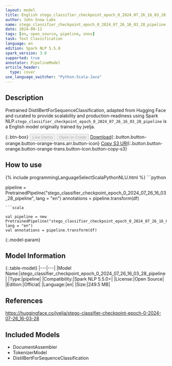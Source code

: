 ```yaml
---
layout: model
title: English stego_classifier_checkpoint_epoch_0_2024_07_26_16_03_28_pipeline pipeline DistilBertForSequenceClassification from jvelja
author: John Snow Labs
name: stego_classifier_checkpoint_epoch_0_2024_07_26_16_03_28_pipeline
date: 2024-09-11
tags: [en, open_source, pipeline, onnx]
task: Text Classification
language: en
edition: Spark NLP 5.5.0
spark_version: 3.0
supported: true
annotator: PipelineModel
article_header:
  type: cover
use_language_switcher: "Python-Scala-Java"
---
```


## Description

Pretrained DistilBertForSequenceClassification, adapted from Hugging Face and curated to provide scalability and production-readiness using Spark NLP.`stego_classifier_checkpoint_epoch_0_2024_07_26_16_03_28_pipeline` is a English model originally trained by jvelja.

{:.btn-box}
<button class="button button-orange" disabled>Live Demo</button>
<button class="button button-orange" disabled>Open in Colab</button>
[Download](https://s3.amazonaws.com/auxdata.johnsnowlabs.com/public/models/stego_classifier_checkpoint_epoch_0_2024_07_26_16_03_28_pipeline_en_5.5.0_3.0_1726014736511.zip){:.button.button-orange.button-orange-trans.arr.button-icon}
[Copy S3 URI](s3://auxdata.johnsnowlabs.com/public/models/stego_classifier_checkpoint_epoch_0_2024_07_26_16_03_28_pipeline_en_5.5.0_3.0_1726014736511.zip){:.button.button-orange.button-orange-trans.button-icon.button-copy-s3}

## How to use



<div class="tabs-box" markdown="1">
{% include programmingLanguageSelectScalaPythonNLU.html %}
```python

pipeline = PretrainedPipeline("stego_classifier_checkpoint_epoch_0_2024_07_26_16_03_28_pipeline", lang = "en")
annotations =  pipeline.transform(df)   

```
```scala

val pipeline = new PretrainedPipeline("stego_classifier_checkpoint_epoch_0_2024_07_26_16_03_28_pipeline", lang = "en")
val annotations = pipeline.transform(df)

```
</div>

{:.model-param}
## Model Information

{:.table-model}
|---|---|
|Model Name:|stego_classifier_checkpoint_epoch_0_2024_07_26_16_03_28_pipeline|
|Type:|pipeline|
|Compatibility:|Spark NLP 5.5.0+|
|License:|Open Source|
|Edition:|Official|
|Language:|en|
|Size:|249.5 MB|

## References

https://huggingface.co/jvelja/stego-classifier-checkpoint-epoch-0-2024-07-26_16-03-28

## Included Models

- DocumentAssembler
- TokenizerModel
- DistilBertForSequenceClassification